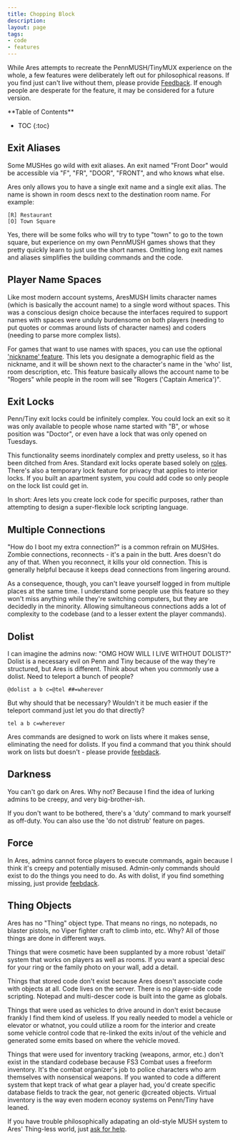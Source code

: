 ```yaml
---
title: Chopping Block
description:
layout: page
tags: 
- code
- features
---
```


While Ares attempts to recreate the PennMUSH/TinyMUX experience on the whole, a few features were deliberately left out for philosophical reasons.  If you find just can't live without them, please provide [Feedback](/feedback.html).  If enough people are desperate for the feature, it may be considered for a future version.

<div id="inline_toc" markdown="1">
**Table of Contents**

* TOC
{:toc}
</div>

## Exit Aliases

Some MUSHes go wild with exit aliases.  An exit named "Front Door" would be accessible via "F", "FR", "DOOR", "FRONT", and who knows what else.

Ares only allows you to have a single exit name and a single exit alias.  The name is shown in room descs next to the destination room name.  For example: 

    [R] Restaurant
    [O] Town Square

Yes, there will be some folks who will try to type "town" to go to the town square, but experience on my own PennMUSH games shows that they pretty quickly learn to just use the short names.  Omitting long exit names and aliases simplifies the building commands and the code.

## Player Name Spaces

Like most modern account systems, AresMUSH limits character names (which is basically the account name) to a single word without spaces.  This was a conscious design choice because the interfaces required to support names with spaces were unduly burdensome on both players (needing to put quotes or commas around lists of character names) and coders (needing to parse more complex lists).

For games that want to use names with spaces, you can use the optional ['nickname' feature](/tutorials/config/demographics.html).  This lets you designate a demographic field as the nickname, and it will be shown next to the character's name in the 'who' list, room description, etc.  This feature basically allows the account name to be "Rogers" while people in the room will see "Rogers ('Captain America')". 

## Exit Locks

Penn/Tiny exit locks could be infinitely complex.  You could lock an exit so it was only available to people whose name started with "B", or whose position was "Doctor", or even have a lock that was only opened on Tuesdays.

This functionality seems inordinately complex and pretty useless, so it has been ditched from Ares.  Standard exit locks operate based solely on [roles](/tutorials/manage/roles.html).  There's also a temporary lock feature for privacy that applies to interior locks.   If you built an apartment system, you could add code so only people on the lock list could get in.  

In short: Ares lets you create lock code for specific purposes, rather than attempting to design a super-flexible lock scripting language.

## Multiple Connections

"How do I boot my extra connection?" is a common refrain on MUSHes.  Zombie connections, reconnects - it's a pain in the butt.  Ares doesn't do any of that.  When you reconnect, it kills your old connection.  This is generally helpful because it keeps dead connections from lingering around.

As a consequence, though, you can't leave yourself logged in from multiple places at the same time.  I understand some people use this feature so they won't miss anything while they're switching computers, but they are decidedly in the minority.  Allowing simultaneous connections adds a lot of complexity to the codebase (and to a lesser extent the player commands).

## Dolist

I can imagine the admins now:  "OMG HOW WILL I LIVE WITHOUT DOLIST?"   Dolist is a necessary evil on Penn and Tiny because of the way they're structured, but Ares is different.  Think about when you commonly use a dolist.  Need to teleport a bunch of people?  

    @dolist a b c=@tel ##=wherever

But why should that be necessary?  Wouldn't it be much easier if the teleport command just let you do that directly?

    tel a b c=wherever

Ares commands are designed to work on lists where it makes sense, eliminating the need for dolists.  If you find a command that you think should work on lists but doesn't - please provide [feebdack](/feedback.html).

## Darkness

You can't go dark on Ares.  Why not?  Because I find the idea of lurking admins to be creepy, and very big-brother-ish.

If you don't want to be bothered, there's a 'duty' command to mark yourself as off-duty.  You can also use the 'do not distrub' feature on pages.

## Force

In Ares, admins cannot force players to execute commands, again because I think it's creepy and potentially misused.  Admin-only commands should exist to do the things you need to do.  As with dolist, if you find something missing, just provide [feebdack](/feedback.html).

## Thing Objects

Ares has no "Thing" object type.  That means no rings, no notepads, no blaster pistols, no Viper fighter craft to climb into, etc.   Why?  All of those things are done in different ways.

Things that were cosmetic have been supplanted by a more robust 'detail' system that works on players as well as rooms.  If you want a special desc for your ring or the family photo on your wall, add a detail.

Things that stored code don't exist because Ares doesn't associate code with objects at all.  Code lives on the server.  There is no player-side code scripting.  Notepad and multi-descer code is built into the game as globals.

Things that were used as vehicles to drive around in don't exist because frankly I find them kind of useless.  If you really needed to model a vehicle or elevator or whatnot, you could utilize a room for the interior and create some vehicle control code that re-linked the exits in/out of the vehicle and generated some emits based on where the vehicle moved.

Things that were used for inventory tracking (weapons, armor, etc.) don't exist in the standard codebase because FS3 Combat uses a freeform inventory.  It's the combat organizer's job to police characters who arm themselves with nonsensical weapons.  If you wanted to code a different system that kept track of what gear a player had, you'd create specific database fields to track the gear, not generic @created objects.  Virtual inventory is the way even modern econoy systems on Penn/Tiny have leaned.

If you have trouble philosophically adapating an old-style MUSH system to Ares' Thing-less world, just [ask for help](/feedback.html).